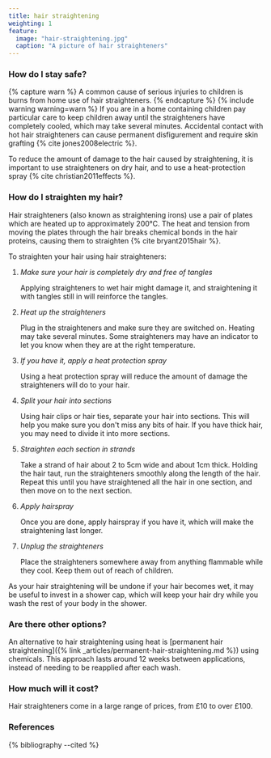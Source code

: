```yaml
---
title: hair straightening
weighting: 1
feature:
  image: "hair-straightening.jpg"
  caption: "A picture of hair straighteners"
---
```


### How do I stay safe?

{% capture warn %}
A common cause of serious injuries to children is burns from home use of hair straighteners. 
{% endcapture %}
{% include warning warning=warn %}
If you are in a home containing children pay particular care to keep children away until the straighteners have completely cooled, which may take several minutes. Accidental contact with hot hair straighteners can cause permanent disfigurement and require skin grafting {% cite jones2008electric %}.

To reduce the amount of damage to the hair caused by straightening, it is important to use straighteners on dry hair, and to use a heat-protection spray {% cite christian2011effects %}.

### How do I straighten my hair?

Hair straighteners (also known as straightening irons) use a pair of plates which are heated up to approximately 200°C. The heat and tension from moving the plates through the hair breaks chemical bonds in the hair proteins, causing them to straighten {% cite bryant2015hair %}.

To straighten your hair using hair straighteners:
1. *Make sure your hair is completely dry and free of tangles*

   Applying straighteners to wet hair might damage it, and straightening it with tangles still in will reinforce the tangles.
2. *Heat up the straighteners*

   Plug in the straighteners and make sure they are switched on. Heating may take several minutes. Some straighteners may have an indicator to let you know when they are at the right temperature.
3. *If you have it, apply a heat protection spray*

   Using a heat protection spray will reduce the amount of damage the straighteners will do to your hair.
4. *Split your hair into sections*

   Using hair clips or hair ties, separate your hair into sections. This will help you make sure you don't miss any bits of hair. If you have thick hair, you may need to divide it into more sections.
5. *Straighten each section in strands*

   Take a strand of hair about 2 to 5cm wide and about 1cm thick. Holding the hair taut, run the straighteners smoothly along the length of the hair. Repeat this until you have straightened all the hair in one section, and then move on to the next section.
6. *Apply hairspray*

   Once you are done, apply hairspray if you have it, which will make the straightening last longer.
7. *Unplug the straighteners*

   Place the straighteners somewhere away from anything flammable while they cool. Keep them out of reach of children.

As your hair straightening will be undone if your hair becomes wet, it may be useful to invest in a shower cap, which will keep your hair dry while you wash the rest of your body in the shower.

### Are there other options?

An alternative to hair straightening using heat is [permanent hair straightening]({% link _articles/permanent-hair-straightening.md %}) using chemicals. This approach lasts around 12 weeks between applications, instead of needing to be reapplied after each wash.

### How much will it cost?

Hair straighteners come in a large range of prices, from £10 to over £100.

### References

{% bibliography --cited %}
